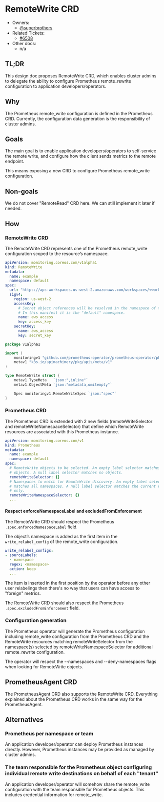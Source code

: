 # RemoteWrite CRD

- Owners:
  - [@superbrothers](https://github.com/superbrothers)
- Related Tickets:
  - [#6508](https://github.com/prometheus-operator/prometheus-operator/issues/6508)
- Other docs:
  - n/a

## TL;DR

This design doc proposes RemoteWrite CRD, which enables cluster admins to delegate the ability to configure Prometheus remote_rewrite configuration to application developers/operators.

## Why

The Prometheus remote_write configuration is defined in the Prometheus CRD. Currently, the configuration data generation is the responsibility of cluster admins.

## Goals

The main goal is to enable application developers/operators to self-service the remote write, and configure how the client sends metrics to the remote endpoint.

This means exposing a new CRD to configure Prometheus remote_write configuration.

## Non-goals

We do not cover "RemoteRead" CRD here. We can still implement it later if needed.

## How

### RemoteWrite CRD

The RemoteWrite CRD represents one of the Prometheus remote_write configuration scoped to the resource’s namespace.

```yaml
apiVersion: monitoring.coreos.com/v1alpha1
kind: RemoteWrite
metadata:
  name: example
  namespace: default
spec:
  url: "https://aps-workspaces.us-west-2.amazonaws.com/workspaces/<workspace id>/api/v1/remote_write"
  sigv4:
    region: us-west-2
    accessKey:
      # Secret object references will be resolved in the namespace of this remoteWrite object.
      # In this manifest it is the "default" namespace.
      name: aws_access
      key: access_key
    secretKey:
      name: aws_access
      key: secret_key
```

```go
package v1alpha1

import (
	monitoringv1 "github.com/prometheus-operator/prometheus-operator/pkg/apis/monitoring/v1"
	metav1 "k8s.io/apimachinery/pkg/apis/meta/v1"
)

type RemoteWrite struct {
	metav1.TypeMeta   `json:",inline"`
	metav1.ObjectMeta `json:"metadata,omitempty"`

	Spec monitoringv1.RemoteWriteSpec `json:"spec"`
}
```

### Prometheus CRD

The Prometheus CRD is extended with 2 new fields (remoteWriteSelector and remoteWriteNamespaceSelector) that define which RemoteWrite resources are associated with this Prometheus instance.

```yaml
apiVersion: monitoring.coreos.com/v1
kind: Prometheus
metadata:
  name: example
  namespace: default
spec:
  # RemoteWrite objects to be selected. An empty label selector matches all
  # objects. A null label selector matches no objects.
  remoteWriteSelector: {}
  # Namespaces to match for RemoteWrite discovery. An empty label selector
  # matches all namespaces. A null label selector matches the current namespace
  # only.
  remoteWriteNamespaceSelector: {}
  ...
```

#### Respect enforceNamespaceLabel and excludedFromEnforcement

The RemoteWrite CRD should respect the Prometheus `.spec.enforcedNamespaceLabel` field.

The object’s namespace is added as the first item in the `write_relabel_config` of the remote_write configuration.

```yaml
write_relabel_configs:
- sourceLabels:
  - namespace
  regex: <namespace>
  action: keep
  ...
```

The item is inserted in the first position by the operator before any other user relabelings then there's no way that users can have access to "foreign" metrics.

The RemoteWrite CRD should also respect the Prometheus `.spec.excludedFromEnforcement` field.

### Configuration generation

The Prometheus operator will generate the Prometheus configuration including remote_write configuration from the Prometheus CRD and the RemoteWrite resources matching remoteWriteSelector from the namespace(s) selected by remoteWriteNamespaceSelector for additional remote_rewrite configuration.

The operator will respect the --namespaces and --deny-namespaces flags when looking for RemoteWrite objects.

## PrometheusAgent CRD

The PrometheusAgent CRD also supports the RemoteWrite CRD. Everything explained about the Prometheus CRD works in the same way for the PrometheusAgent.

## Alternatives

### Prometheus per namespace or team

An application developer/operator can deploy Prometheus instances directly. However, Prometheus instances may be provided as managed by cluster admins.

### The team responsible for the Prometheus object configuring individual remote write destinations on behalf of each "tenant"

An application developer/operator will somehow share the remote_write configuration with the team responsible for Prometheus objects. This includes credential information for remote_write.
